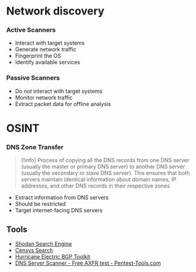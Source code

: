 # Network discovery

### Active Scanners
- Interact with target systems
- Generate network traffic
- Fingerprint the OS
- Identify available services
### Passive Scanners
- Do *not* interact with target systems
- Monitor network traffic
- Extract packet data for offline analysis

# OSINT

### DNS Zone Transfer

>[!info]
>Process of copying all the DNS records from one DNS server (usually the master or primary DNS server) to another DNS server (usually the secondary or slave DNS server). This ensures that both servers maintain identical information about domain names, IP addresses, and other DNS records in their respective zones


- Extract information from DNS servers
- Should be restricted
- Target internet-facing DNS servers

## Tools
- [Shodan Search Engine](https://www.shodan.io/)
- [Censys Search](https://search.censys.io/)
- [Hurricane Electric BGP Toolkit](https://bgp.he.net/)
- [DNS Server Scanner - Free AXFR test - Pentest-Tools.com](https://pentest-tools.com/network-vulnerability-scanning/dns-zone-transfer-check)